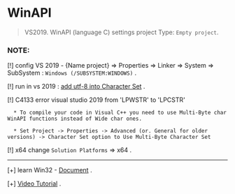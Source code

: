 # WinAPI

> VS2019. WinAPI (language C) settings project Type: `Empty project`.

### NOTE:

[!] config VS 2019 - {Name project} => Properties => Linker => System => SubSystem : `Windows (/SUBSYSTEM:WINDOWS)` .

[!] run in vs 2019 : [add utf-8 into Character Set](https://learn.microsoft.com/en-us/cpp/build/reference/utf-8-set-source-and-executable-character-sets-to-utf-8?view=msvc-170#set-the-option-in-visual-studio-or-programmatically) .


[!] C4133 error visual studio 2019 from 'LPWSTR' to 'LPCSTR'

      * To compile your code in Visual C++ you need to use Multi-Byte char WinAPI functions instead of Wide char ones.

      * Set Project -> Properties -> Advanced (or. General for older versions) -> Character Set option to Use Multi-Byte Character Set

[!] x64 change `Solution Platforms` => x64 .


-----------------------------------------------

[+] learn Win32 - [Document](http://www.winprog.org/tutorial/start.html) .

[+] [Video Tutorial](https://www.youtube.com/watch?v=yvWYggka30A) .







      

      
